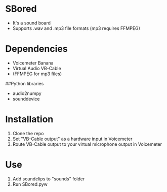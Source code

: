 # SBored
  - It's a sound board
  - Supports .wav and .mp3 file formats (mp3 requires FFMPEG)

# Dependencies
  - Voicemeter Banana  
  - Virtual Audio VB-Cable
  - (FFMPEG for mp3 files)
    
 ##Python libraries  
  - audio2numpy
  - sounddevice

# Installation
  1. Clone the repo  
  2. Set "VB-Cable output" as a hardware input in Voicemeter  
  3. Route VB-Cable output to your virtual microphone output in Voicemeter

# Use
  1. Add soundclips to "sounds" folder  
  2. Run SBored.pyw  
